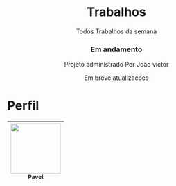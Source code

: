 <h1 align="center"> Trabalhos </h1>
<p align="center"> Todos Trabalhos da semana </p>
<h3 align="center"> Em andamento </h3>






<p align="center"> Projeto administrado Por João victor  </p>
<p align="center"> Em breve atualizaçoes  </p>

# Perfil

|  [<img src="https://user-images.githubusercontent.com/114868052/193460559-fc67a200-e002-4d32-8e86-2c1419dc317a.jpg" width=115><br><sub>Pavel</sub>](https://github.com/Pavelixo) |
| :---: | 
